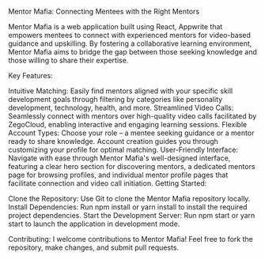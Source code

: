 Mentor Mafia: Connecting Mentees with the Right Mentors

Mentor Mafia is a web application built using React, Appwrite that empowers mentees to connect with experienced mentors for video-based guidance and upskilling. By fostering a collaborative learning environment, Mentor Mafia aims to bridge the gap between those seeking knowledge and those willing to share their expertise.

Key Features:

Intuitive Matching: Easily find mentors aligned with your specific skill development goals through filtering by categories like personality development, technology, health, and more.
Streamlined Video Calls: Seamlessly connect with mentors over high-quality video calls facilitated by ZegoCloud, enabling interactive and engaging learning sessions.
Flexible Account Types: Choose your role – a mentee seeking guidance or a mentor ready to share knowledge. Account creation guides you through customizing your profile for optimal matching.
User-Friendly Interface: Navigate with ease through Mentor Mafia's well-designed interface, featuring a clear hero section for discovering mentors, a dedicated mentors page for browsing profiles, and individual mentor profile pages that facilitate connection and video call initiation.
Getting Started:

Clone the Repository: Use Git to clone the Mentor Mafia repository locally.
Install Dependencies: Run npm install or yarn install to install the required project dependencies.
Start the Development Server: Run npm start or yarn start to launch the application in development mode.

Contributing:
I welcome contributions to Mentor Mafia! Feel free to fork the repository, make changes, and submit pull requests.